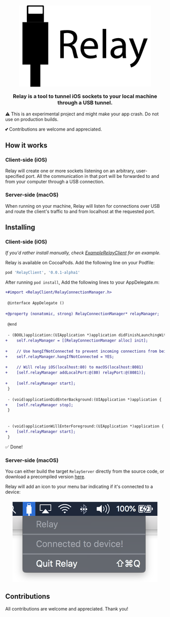<h3 align="center">
  <a href="https://github.com/igorlira/relay/blob/master/logo.png">
    <img src="https://github.com/igorlira/relay/blob/master/logo.png?raw=true" alt="Relay">
  </a>
  <p>Relay is a tool to tunnel iOS sockets to your local machine through a USB tunnel.</p>
</h3>

⚠️ This is an experimental project and might make your app crash. Do not use on production builds.

💕 Contributions are welcome and appreciated.

## How it works

### Client-side (iOS)

Relay will create one or more sockets listening on an arbitrary, user-specified port. All the communication in that port will be forwarded to and from your computer through a USB connection.

### Server-side (macOS)

When running on your machine, Relay will listen for connections over USB and route the client's traffic to and from localhost at the requested port.

## Installing

### Client-side (iOS)

_If you'd rather install manually, check [ExampleRelayClient](https://github.com/igorlira/relay/blob/master/ExampleRelayClient) for an example._

Relay is available on CocoaPods. Add the following line on your Podfile:

```ruby
pod 'RelayClient', '0.0.1-alpha1'
```

After running `pod install`, Add the following lines to your AppDelegate.m:

```diff
+#import <RelayClient/RelayConnectionManager.h>

 @interface AppDelegate ()

+@property (nonatomic, strong) RelayConnectionManager* relayManager;

 @end
 
 - (BOOL)application:(UIApplication *)application didFinishLaunchingWithOptions:(NSDictionary *)launchOptions {
+    self.relayManager = [[RelayConnectionManager alloc] init];

+    // Use hangIfNotConnected to prevent incoming connections from being refused if we're not connected over USB
+    self.relayManager.hangIfNotConnected = YES;

+    // Will relay iOS(localhost:80) to macOS(localhost:8081)
+    [self.relayManager addLocalPort:@(80) relayPort:@(8081)];

+    [self.relayManager start];
 }

 - (void)applicationDidEnterBackground:(UIApplication *)application {
+    [self.relayManager stop];
 }


 - (void)applicationWillEnterForeground:(UIApplication *)application {
+    [self.relayManager start];
 }
```

✅ Done!

### Server-side (macOS)

You can either build the target `RelayServer` directly from the source code, or download a precompiled version [here](https://github.com/igorlira/relay/raw/master/RelayServer-macOS.dmg).

Relay will add an icon to your menu bar indicating if it's connected to a device:

<h3 align="center">
  <a href="https://github.com/igorlira/relay/blob/master/menu.png">
    <img src="https://github.com/igorlira/relay/blob/master/menu.png?raw=true" alt="Relay menu">
  </a>
</h3>

## Contributions

All contributions are welcome and appreciated. Thank you!
